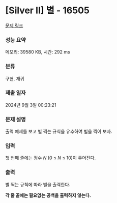 # [Silver II] 별 - 16505 

[문제 링크](https://www.acmicpc.net/problem/16505) 

### 성능 요약

메모리: 39580 KB, 시간: 292 ms

### 분류

구현, 재귀

### 제출 일자

2024년 9월 3일 00:23:21

### 문제 설명

<p>출력 예제를 보고 별 찍는 규칙을 유추하여 별을 찍어 보자.</p>

### 입력 

 <p>첫 번째 줄에는 정수 <em>N </em>(0 ≤ <em>N</em> ≤ 10)이 주어진다.</p>

### 출력 

 <p>별 찍는 규칙에 따라 별을 출력한다.</p>

<p><strong>각 줄 끝에는 필요없는 공백을 출력하지 않는다.</strong></p>

